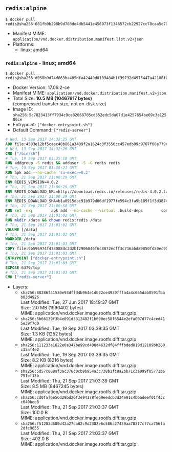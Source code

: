## `redis:alpine`

```console
$ docker pull redis@sha256:081fb9b298b9d703de4db5441e456973f1346572cb22927cc78caa5c7964b5b7
```

-	Manifest MIME: `application/vnd.docker.distribution.manifest.list.v2+json`
-	Platforms:
	-	linux; amd64

### `redis:alpine` - linux; amd64

```console
$ docker pull redis@sha256:d058b9d74d863ba405dfa42440d8109484b1f39732d4975447a42188f09ac077
```

-	Docker Version: 17.06.2-ce
-	Manifest MIME: `application/vnd.docker.distribution.manifest.v2+json`
-	Total Size: **10.5 MB (10467617 bytes)**  
	(compressed transfer size, not on-disk size)
-	Image ID: `sha256:5c7823413ff7934c9ce82068705cd552edc5da07d1e4257654be69c3a12506ce`
-	Entrypoint: `["docker-entrypoint.sh"]`
-	Default Command: `["redis-server"]`

```dockerfile
# Wed, 13 Sep 2017 14:32:25 GMT
ADD file:4583e12bf5caec40b861a3409f2a1624c3f3556cc457edb99c9707f00e779e45 in / 
# Wed, 13 Sep 2017 14:32:26 GMT
CMD ["/bin/sh"]
# Tue, 19 Sep 2017 03:35:18 GMT
RUN addgroup -S redis && adduser -S -G redis redis
# Tue, 19 Sep 2017 03:35:21 GMT
RUN apk add --no-cache 'su-exec>=0.2'
# Thu, 21 Sep 2017 21:00:29 GMT
ENV REDIS_VERSION=4.0.2
# Thu, 21 Sep 2017 21:00:29 GMT
ENV REDIS_DOWNLOAD_URL=http://download.redis.io/releases/redis-4.0.2.tar.gz
# Thu, 21 Sep 2017 21:00:29 GMT
ENV REDIS_DOWNLOAD_SHA=b1a0915dbc91b979d06df1977fe594c3fa9b189f1f3d38743a2948c9f7634813
# Thu, 21 Sep 2017 21:00:58 GMT
RUN set -ex; 		apk add --no-cache --virtual .build-deps 		coreutils 		gcc 		linux-headers 		make 		musl-dev 	; 		wget -O redis.tar.gz "$REDIS_DOWNLOAD_URL"; 	echo "$REDIS_DOWNLOAD_SHA *redis.tar.gz" | sha256sum -c -; 	mkdir -p /usr/src/redis; 	tar -xzf redis.tar.gz -C /usr/src/redis --strip-components=1; 	rm redis.tar.gz; 		grep -q '^#define CONFIG_DEFAULT_PROTECTED_MODE 1$' /usr/src/redis/src/server.h; 	sed -ri 's!^(#define CONFIG_DEFAULT_PROTECTED_MODE) 1$!\1 0!' /usr/src/redis/src/server.h; 	grep -q '^#define CONFIG_DEFAULT_PROTECTED_MODE 0$' /usr/src/redis/src/server.h; 		make -C /usr/src/redis -j "$(nproc)"; 	make -C /usr/src/redis install; 		rm -r /usr/src/redis; 		apk del .build-deps
# Thu, 21 Sep 2017 21:01:02 GMT
RUN mkdir /data && chown redis:redis /data
# Thu, 21 Sep 2017 21:01:02 GMT
VOLUME [/data]
# Thu, 21 Sep 2017 21:01:02 GMT
WORKDIR /data
# Thu, 21 Sep 2017 21:01:03 GMT
COPY file:9b596974f478088dc2d2bf2906046f6c8872ecff3c716abd89850fd50ec90c47 in /usr/local/bin/ 
# Thu, 21 Sep 2017 21:01:03 GMT
ENTRYPOINT ["docker-entrypoint.sh"]
# Thu, 21 Sep 2017 21:01:03 GMT
EXPOSE 6379/tcp
# Thu, 21 Sep 2017 21:01:03 GMT
CMD ["redis-server"]
```

-	Layers:
	-	`sha256:88286f41530e93dffd4b964e1db22ce4939fffa4a4c665dab8591fbab03d4926`  
		Last Modified: Tue, 27 Jun 2017 18:49:37 GMT  
		Size: 2.0 MB (1990402 bytes)  
		MIME: application/vnd.docker.image.rootfs.diff.tar.gzip
	-	`sha256:5b66139f3b4e091d3312482f1b690ec58f6544e2efa007d77c4ced415e39f7d0`  
		Last Modified: Tue, 19 Sep 2017 03:39:35 GMT  
		Size: 1.3 KB (1252 bytes)  
		MIME: application/vnd.docker.image.rootfs.diff.tar.gzip
	-	`sha256:111233a1622e0a347be99cd408d4632df84fffbded819d12109bb280c35af4e2`  
		Last Modified: Tue, 19 Sep 2017 03:39:35 GMT  
		Size: 8.2 KB (8216 bytes)  
		MIME: application/vnd.docker.image.rootfs.diff.tar.gzip
	-	`sha256:5d57c008af3ac376c0cb9b954a3c738b1fc8a2bb71c3a099f05771b6791ef15b`  
		Last Modified: Thu, 21 Sep 2017 21:03:39 GMT  
		Size: 8.5 MB (8467245 bytes)  
		MIME: application/vnd.docker.image.rootfs.diff.tar.gzip
	-	`sha256:cd0faf6e56d29bd26f3e94178feb9eedcb3d24e91c4b6adeef01f43cc640bee8`  
		Last Modified: Thu, 21 Sep 2017 21:03:37 GMT  
		Size: 100.0 B  
		MIME: application/vnd.docker.image.rootfs.diff.tar.gzip
	-	`sha256:f51203d500d42a27ca82c9d2382e6c586a27430aa783f7c77ca756fa2dfc9655`  
		Last Modified: Thu, 21 Sep 2017 21:03:37 GMT  
		Size: 402.0 B  
		MIME: application/vnd.docker.image.rootfs.diff.tar.gzip
